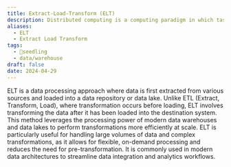 ```yaml
---
title: Extract-Load-Transform (ELT)
description: Distributed computing is a computing paradigm in which tasks are divided among multiple computers or nodes within a network, enabling parallel processing and scalability, and facilitating the execution of complex computations and data processing tasks across distributed systems.
aliases:
  - ELT
  - Extract Load Transform
tags:
  - 🌱seedling
  - data/warehouse
draft: false
date: 2024-04-29
---
```


ELT is a data processing approach where data is first extracted from various sources and loaded into a data repository or data lake. Unlike ETL (Extract, Transform, Load), where transformation occurs before loading, ELT involves transforming the data after it has been loaded into the destination system. This method leverages the processing power of modern data warehouses and data lakes to perform transformations more efficiently at scale. ELT is particularly useful for handling large volumes of data and complex transformations, as it allows for flexible, on-demand processing and reduces the need for pre-transformation. It is commonly used in modern data architectures to streamline data integration and analytics workflows.